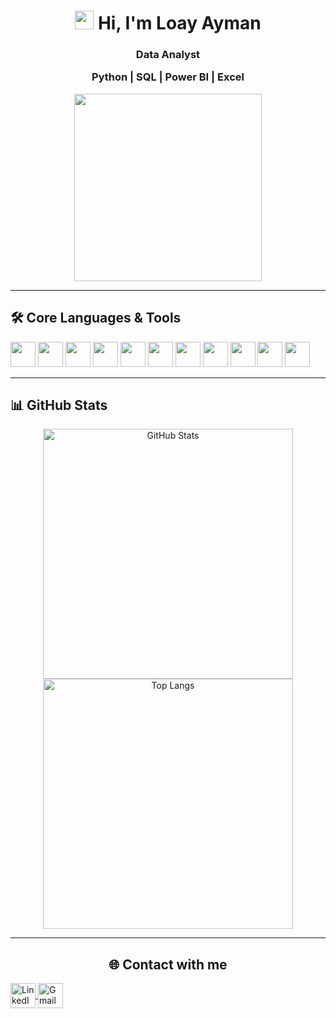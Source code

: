 <div align="center">
  <h1>
    <img src="https://media.giphy.com/media/hvRJCLFzcasrR4ia7z/giphy.gif" width="30"/>
    Hi, I'm Loay Ayman
  <h3>Data Analyst

  Python | SQL | Power BI | Excel </h3>
      </h1>

  <img src="https://media.giphy.com/media/qgQUggAC3Pfv687qPC/giphy.gif" width="300"/>
</div>

---

## 🛠️ Core Languages & Tools
<p align="left">
  <img src="https://cdn.jsdelivr.net/gh/devicons/devicon/icons/python/python-original.svg" width="40" height="40"/>
  <img src="https://cdn.jsdelivr.net/gh/devicons/devicon/icons/pandas/pandas-original.svg" width="40" height="40"/>
  <img src="https://img.icons8.com/color/48/000000/numpy.png" width="40" height="40"/> <!-- NumPy -->
  <img src="https://img.icons8.com/color/48/000000/matplotlib.png" width="40" height="40"/> <!-- Matplotlib -->
  <img src="https://cdn.jsdelivr.net/gh/devicons/devicon/icons/mysql/mysql-original.svg" width="40" height="40"/>
  <img src="https://cdn.jsdelivr.net/gh/devicons/devicon/icons/postgresql/postgresql-original.svg" width="40" height="40"/>
  <img src="https://cdn.jsdelivr.net/gh/devicons/devicon/icons/linux/linux-original.svg" width="40" height="40"/>
  <img src="https://cdn.jsdelivr.net/gh/devicons/devicon/icons/git/git-original.svg" width="40" height="40"/>
  <img src="https://cdn.jsdelivr.net/gh/devicons/devicon/icons/github/github-original.svg" width="40" height="40"/>
  <img src="https://img.icons8.com/fluency/48/000000/microsoft-excel-2019.png" width="40" height="40"/> <!-- Excel -->
  <img src="https://img.icons8.com/color/48/power-bi.png" width="40" height="40"/> <!-- Power BI -->
</p>

---

## 📊 GitHub Stats
<div align="center">
  <img src="https://github-readme-stats.vercel.app/api?username=loayayman&show_icons=true&theme=radical&hide_border=true" alt="GitHub Stats" width="400"/> 
  
  <br>
  
  <img src="https://github-readme-stats.vercel.app/api/top-langs/?username=loayayman&layout=compact&theme=radical&hide_border=true" alt="Top Langs" width="400"/> 
  
  <br>
  
 <!-- <img src="https://github-readme-streak-stats.herokuapp.com/?user=loayayman&theme=radical&hide_border=true" alt="GitHub Streak" width="400"/> </div> -->
---
## 🌐 Contact with me

<p align="left">
  <a href="https://www.linkedin.com/in/loayaymaan/" target="blank">
    <img align="center" src="https://cdn.jsdelivr.net/gh/devicons/devicon/icons/linkedin/linkedin-original.svg" alt="LinkedIn" width="40" height="40"/>
 
<a href="mailto:loayaymaan@gmail.com" target="_blank" style="text-decoration:none;">
  <img align="center" src="https://cdn-icons-png.flaticon.com/512/732/732200.png" alt="Gmail" width="40" height="40"/>
   </a>
</p>
